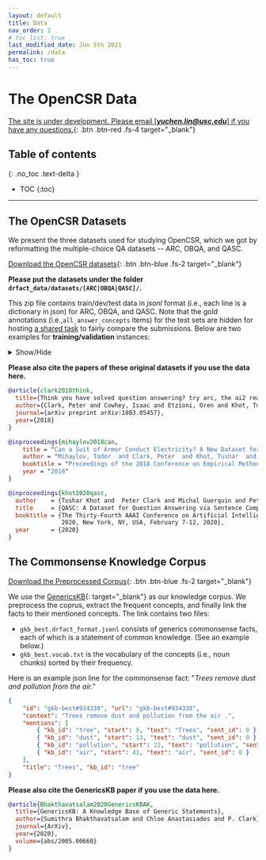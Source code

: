 ```yaml
---
layout: default
title: Data
nav_order: 2
# toc_list: true
last_modified_date: Jun 5th 2021
permalink: /data
has_toc: true
---
```


# The OpenCSR Data

[The site is under development. Please email [***yuchen.lin@usc.edu***] if you have any questions.](){: .btn .btn-red .fs-4 target="_blank"}

## Table of contents
{: .no_toc .text-delta }

- TOC
{:toc}


---


## The OpenCSR Datasets
We present the three datasets used for studying OpenCSR, which we got by reformatting the multiple-choice QA datasets -- ARC, OBQA, and QASC. 

<!-- ### Raw Datasets -->

[Download the OpenCSR datasets](https://forms.gle/VC9xdLjsLSXkjJM86){: .btn .btn-blue .fs-2 target="_blank"} 

**Please put the datasets under the folder `drfact_data/datasets/[ARC|OBQA|QASC]/`.** 

This zip file contains train/dev/test data in *jsonl* format (i.e., each line is a dictionary in json) for ARC, OBQA, and QASC. Note that the gold annotations (i.e.,`all_answer_concepts` items) for the test sets are hidden for hosting [a shared task](/leaderboard) to fairly compare the submissions. 
Below are two examples for **training/validation** instances:

<details markdown="block">
  <summary>Show/Hide</summary>

```json
// Example 1 from OBQA
{
  "_id": "257",  
    // unique example id
  "question": "Global warming is lowering the world's amount of ( ___ ) ",  
    // input: question text
  "entities": [{"kb_id": "global warming", "name": "global warming"}, ...],  
    // supplementary info: simple concept matching over the question text. "kb_id" and "name" are the same.
  "all_answer_concepts": [{"kb_id": "ice", "name": "ice"}],
    // output: answer concepts that a model needs to retrieve. there is a duplicate key "answer_concepts"
  "all_answer_concepts_decomp": [{"kb_id": "ice", "name": "ice"}],
    // supplementary info: the decomposition of the "all_answer_concepts"
  "answer": "ice"
    // supplementary info: original text of the correct choice.
}

// Example 2 from ARC
{
  "_id": "Mercury_7267873", 
  "question": "What provide the best evidence that life could develop on Mars?", 
  "entities": [{"kb_id": "good", "name": "good"}, {"kb_id": "evidence", "name": "evidence"}, {"kb_id": "life", "name": "life"}, {"kb_id": "develop", "name": "develop"}, {"kb_id": "mars", "name": "mars"}],
  "all_answer_concepts": [
    {"kb_id": "organic molecule", "name": "organic molecule"}, 
    {"kb_id": "ice", "name": "ice"}
  ],
  "all_answer_concepts_decomp": [{"kb_id": "organic molecule", "name": "organic molecule"}, {"kb_id": "ice", "name": "ice"}, {"kb_id": "organic", "name": "organic"}, {"kb_id": "molecule", "name": "molecule"}],
  "answer": "its ice and organic molecules" // original text of the correct choice.
}
```
<!-- 
// Example 3
{
  "_id": "ARC-Mercury_400056", // unique example id
  "question": "What plant trait is inherited?", // task input: question text
  "entities": ["plant", "trait"], 
    // optional info: simple concept matching.
  "original_choice": "the shape of its leaves", 
    // optional info: correct choice of the original data  
  "all_answer_concepts": ["shape", "leaf"]
    // output: answer concepts that a model needs to retrieve (as many as possible)
}

 -->

Here is an example of the *test* data (the answers are hidden for the shared task):

```json
{
  "_id": "Mercury_SC_400328", 
    // unique example id
  "question": "What item is used for protection from chemical splashing?", 
  "entities": ["chemical splashing", "item", "use", "protection", "chemical"], 
    // supplementary info: simple concept matching over the question text.
  "all_answer_concepts": [ // hidden info; used for evaluaiton. 
    {"kb_id": "safety goggle", "name": "safety goggle"},
    {"kb_id": "lab coat", "name": "lab coat"},
    {"kb_id": "rubber boot", "name": "rubber boot"},
    {"kb_id": "protective glove", "name": "protective glove"},
    {"kb_id": "face shield", "name": "face shield"},
    {"kb_id": "helmet", "name": "helmet"},
    {"kb_id": "shoe", "name": "shoe"},
    {"kb_id": "glass", "name": "glass"},
    {"kb_id": "goggle", "name": "goggle"},
    {"kb_id": "glove", "name": "glove"},
    {"kb_id": "coverall", "name": "coverall"}
  ],  // Note that the first one is from the original choice, and others are from our crowdsourcing.
  "answer": "safety goggle",  // original text of the correct choice.
    // hidden info.
}
```
</details>


**Please also cite the papers of these original datasets if you use the data here.** 
```bib
@article{clark2018think,
  title={Think you have solved question answering? try arc, the ai2 reasoning challenge},
  author={Clark, Peter and Cowhey, Isaac and Etzioni, Oren and Khot, Tushar and Sabharwal, Ashish and Schoenick, Carissa and Tafjord, Oyvind},
  journal={arXiv preprint arXiv:1803.05457},
  year={2018}
}

@inproceedings{mihaylov2018can,
    title = "Can a Suit of Armor Conduct Electricity? A New Dataset for Open Book Question Answering",
    author = "Mihaylov, Todor  and Clark, Peter  and Khot, Tushar  and Sabharwal, Ashish",
    booktitle = "Proceedings of the 2018 Conference on Empirical Methods in Natural Language Processing",
    year = "2018"
}

@inproceedings{khot2020qasc,
  author    = {Tushar Khot and  Peter Clark and Michal Guerquin and Peter Jansen and Ashish Sabharwal},
  title     = {QASC: A Dataset for Question Answering via Sentence Composition},
  booktitle = {The Thirty-Fourth AAAI Conference on Artificial Intelligence, AAAI
               2020, New York, NY, USA, February 7-12, 2020},
  year      = {2020}
}
```
<!-- 
### Preprocessed Dataset

This zip file contains the same data as above, while it also includes results of basic preprocessing steps, e.g., lemmatization,  -->


## The Commonsense Knowledge Corpus

[Download the Preprocessed Corpus](https://mega.nz/folder/9ToQWLQJ#PxGYM-wymiOI4YRCNyyafA){: .btn .btn-blue .fs-2 target="_blank"}

We use the [GenericsKB](https://allenai.org/data/genericskb){: target="_blank"} as our knowledge corpus. We preprocess the coprus, extract the frequent concepts, and finally link the facts to their mentioned concepts. The link contains two files:

- `gkb_best.drfact_format.jsonl` consists of generics commonsense facts, each of which is a statement of common knowledge. (See an example below.)
- `gkb_best.vocab.txt` is the vocabulary of the concepts (i.e., noun chunks) sorted by their frequency.

Here is an example json line for the commonsense fact: "_Trees remove dust and pollution from the air._"
```json
{
    "id": "gkb-best#934338", "url": "gkb-best#934338",
    "context": "Trees remove dust and pollution from the air .",
    "mentions": [
        { "kb_id": "tree", "start": 0, "text": "Trees", "sent_id": 0 },
        { "kb_id": "dust", "start": 13, "text": "dust", "sent_id": 0 },
        { "kb_id": "pollution", "start": 22, "text": "pollution", "sent_id": 0 },
        { "kb_id": "air", "start": 41, "text": "air", "sent_id": 0 }
    ],
    "title": "Trees", "kb_id": "tree"
}
```


**Please also cite the GenericsKB paper if you use the data here.**

```bib
@article{Bhakthavatsalam2020GenericsKBAK,
  title={GenericsKB: A Knowledge Base of Generic Statements},
  author={Sumithra Bhakthavatsalam and Chloe Anastasiades and P. Clark},
  journal={ArXiv},
  year={2020},
  volume={abs/2005.00660}
}
```